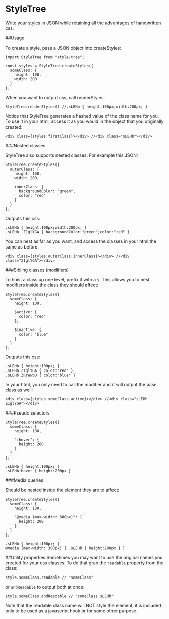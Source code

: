 # StyleTree

Write your styles in JSON while retaining all the advantages of handwritten css.

##Usage

To create a style, pass a JSON object into createStyles:

```
import StyleTree from "style-tree";

const styles = StyleTree.createStyles({
  someClass: {
    height: 100,
    width: 200
  }
};
```

When you want to output css, call renderStyles:
```
StyleTree.renderStyles() //.sLEHb { height:100px;width:200px; }
```

Notice that StyleTree generates a hashed value of the class name for you. To use it in your html, access it as you would in the object that you originally created:
```
<div class={styles.firstClass}></div> //<div class="sLEHb"></div>
```

###Nested classes

StyleTree also supports nested classes. For example this JSON:
```
StyleTree.createStyles({
  outerClass: {
    height: 100,
    width: 200,
    
    innerClass: {
      backgroundColor: "green",
      color: "red"
    }
  }
};
```
Outputs this css:
```
.sLEHb { height:100px;width:200px; }
.sLEHb .Z1glYGA { backgroundColor:"green";color:"red" }
```
You can nest as far as you want, and access the classes in your html the same as before:
```
<div class={styles.outerClass.innerClass}></div> //<div class="Z1glYGA"></div>
```

###Sibling classes (modifiers)

To hoist a class up one level, prefix it with a `$`. This allows you to nest modifiers inside the class they should affect:
```
StyleTree.createStyles({
  someClass: {
    height: 100,
    
    $active: {
      color: "red"
    },
    
    $inactive: {
      color: "blue"
    }
  }
};
```
Outputs this css:
```
.sLEHb { height:100px; }
.sLEHb.Z1glYGA { color:"red" }
.sLEHb.ZRrWwbD { color:"blue" }
```
In your html, you only need to call the modifier and it will output the base class as well:
```
<div class={styles.someClass.active}></div> //<div class="sLEHb Z1glYGA"></div>
```

###Pseudo selectors
```
StyleTree.createStyles({
  someClass: {
    height: 100,
    
    ":hover": {
      height: 200
    }
  }
};

.sLEHb { height:100px; }
.sLEHb:hover { height:200px }
```

###Media queries

Should be nested inside the element they are to affect:
```
StyleTree.createStyles({
  someClass: {
    height: 100,
    
    "@media (max-width: 300px)": {
      height: 200
    }
  }
};

.sLEHb { height:100px; }
@media (max-width: 300px) { .sLEHb { height:200px } }
```

##Utility properties
Sometimes you may want to use the original names you created for your css classes. To do that grab the `readable` property from the class:
```
style.someClass.readable // "someClass"
```
or `andReadable` to output both at once:
```
style.someClass.andReadable // "someClass sLEHb"
```
Note that the readable class name will NOT style the element; it is included only to be used as a javascript hook or for some other purpose.
